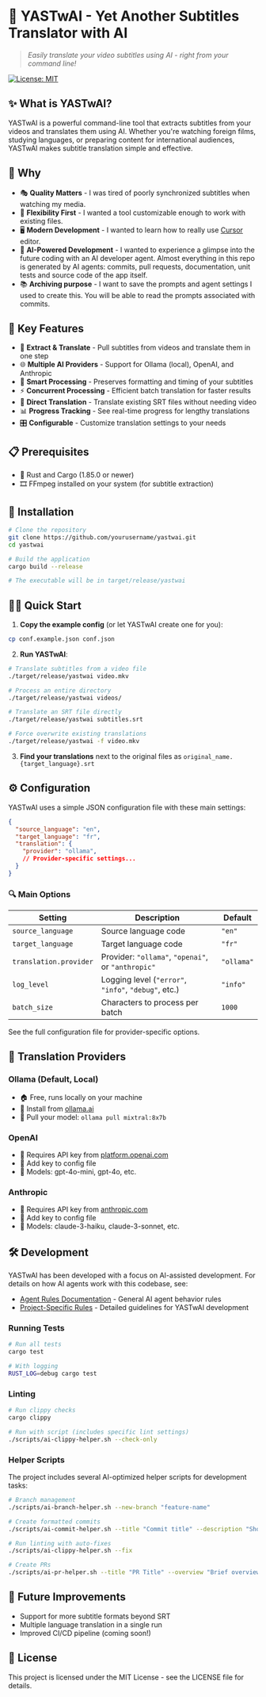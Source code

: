 # 💬 YASTwAI - Yet Another Subtitles Translator with AI

> *Easily translate your video subtitles using AI - right from your command line!*

[![License: MIT](https://img.shields.io/badge/License-MIT-yellow.svg)](https://opensource.org/licenses/MIT)

## ✨ What is YASTwAI?

YASTwAI is a powerful command-line tool that extracts subtitles from your videos and translates them using AI. Whether you're watching foreign films, studying languages, or preparing content for international audiences, YASTwAI makes subtitle translation simple and effective.

## 🌟 Why

- 🎭 **Quality Matters** - I was tired of poorly synchronized subtitles when watching my media.
- 🔧 **Flexibility First** - I wanted a tool customizable enough to work with existing files.
- 🖥️ **Modern Development** - I wanted to learn how to really use [Cursor](https://cursor.sh/) editor.
- 🤖 **AI-Powered Development** - I wanted to experience a glimpse into the future coding with an AI developer agent. Almost everything in this repo is generated by AI agents: commits, pull requests, documentation, unit tests and source code of the app itself. 
- 📚 **Archiving purpose** - I want to save the prompts and agent settings I used to create this. You will be able to read the prompts associated with commits.

## 🚀 Key Features

- 🎯 **Extract & Translate** - Pull subtitles from videos and translate them in one step
- 🌐 **Multiple AI Providers** - Support for Ollama (local), OpenAI, and Anthropic
- 🧠 **Smart Processing** - Preserves formatting and timing of your subtitles
- ⚡ **Concurrent Processing** - Efficient batch translation for faster results
- 🔄 **Direct Translation** - Translate existing SRT files without needing video
- 📊 **Progress Tracking** - See real-time progress for lengthy translations
- 🎛️ **Configurable** - Customize translation settings to your needs

## 📋 Prerequisites

- 🦀 Rust and Cargo (1.85.0 or newer)
- 🎞️ FFmpeg installed on your system (for subtitle extraction)

## 🔧 Installation

```bash
# Clone the repository
git clone https://github.com/yourusername/yastwai.git
cd yastwai

# Build the application
cargo build --release

# The executable will be in target/release/yastwai
```

## 🏃‍♂️ Quick Start

1. **Copy the example config** (or let YASTwAI create one for you):

```bash
cp conf.example.json conf.json
```

2. **Run YASTwAI**:

```bash
# Translate subtitles from a video file
./target/release/yastwai video.mkv

# Process an entire directory
./target/release/yastwai videos/

# Translate an SRT file directly
./target/release/yastwai subtitles.srt

# Force overwrite existing translations
./target/release/yastwai -f video.mkv
```

3. **Find your translations** next to the original files as `original_name.{target_language}.srt`

## ⚙️ Configuration

YASTwAI uses a simple JSON configuration file with these main settings:

```json
{
  "source_language": "en",
  "target_language": "fr",
  "translation": {
    "provider": "ollama",
    // Provider-specific settings...
  }
}
```

### 🔍 Main Options

| Setting | Description | Default |
|---------|-------------|---------|
| `source_language` | Source language code | `"en"` |
| `target_language` | Target language code | `"fr"` |
| `translation.provider` | Provider: `"ollama"`, `"openai"`, or `"anthropic"` | `"ollama"` |
| `log_level` | Logging level (`"error"`, `"info"`, `"debug"`, etc.) | `"info"` |
| `batch_size` | Characters to process per batch | `1000` |

See the full configuration file for provider-specific options.

## 🤖 Translation Providers

### Ollama (Default, Local)
- 🏠 Free, runs locally on your machine
- 🔗 Install from [ollama.ai](https://ollama.ai/)
- 🧩 Pull your model: `ollama pull mixtral:8x7b`

### OpenAI
- 🔑 Requires API key from [platform.openai.com](https://platform.openai.com/)
- 📝 Add key to config file
- 🧠 Models: gpt-4o-mini, gpt-4o, etc.

### Anthropic
- 🔑 Requires API key from [anthropic.com](https://www.anthropic.com/)
- 📝 Add key to config file
- 🧠 Models: claude-3-haiku, claude-3-sonnet, etc.

## 🛠️ Development

YASTwAI has been developed with a focus on AI-assisted development. For details on how AI agents work with this codebase, see:

- [Agent Rules Documentation](./docs/agentrules/readme.md) - General AI agent behavior rules
- [Project-Specific Rules](./docs/agentrules/cursor.mdc) - Detailed guidelines for YASTwAI development

### Running Tests

```bash
# Run all tests
cargo test

# With logging
RUST_LOG=debug cargo test
```

### Linting

```bash
# Run clippy checks
cargo clippy

# Run with script (includes specific lint settings)
./scripts/ai-clippy-helper.sh --check-only
```

### Helper Scripts

The project includes several AI-optimized helper scripts for development tasks:

```bash
# Branch management
./scripts/ai-branch-helper.sh --new-branch "feature-name"

# Create formatted commits
./scripts/ai-commit-helper.sh --title "Commit title" --description "Short description" --prompt "Original prompt"

# Run linting with auto-fixes
./scripts/ai-clippy-helper.sh --fix

# Create PRs
./scripts/ai-pr-helper.sh --title "PR Title" --overview "Brief overview" --key-changes "Change 1,Change 2"
```

## 🔮 Future Improvements

- Support for more subtitle formats beyond SRT
- Multiple language translation in a single run
- Improved CI/CD pipeline (coming soon!)

## 📄 License

This project is licensed under the MIT License - see the LICENSE file for details.
